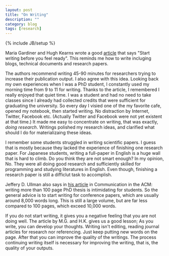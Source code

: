 ```yaml
---
layout: post
title: "On Writing"
description: ""
category: blog
tags: [research]
---
```

{% include JB/setup %}

Maria Gardiner and Hugh Kearns wrote a good [article](http://www.nature.com/naturejobs/science/articles/10.1038/nj7354-129a) that says "Start writing before you feel ready". This reminds me how to write incluging blogs, technical documents and research papers. 

The authors recommend writing 45-90 minutes for researchers trying to increase their publication output. I also agree with this idea. 
Looking back my own experiences when I was a PhD student, I constantly used my morning time from 9 to 11 for writing. Thanks to the article, I remembered I really enjoyed that quiet time. I was a student and had no need to take classes since I already had collected credits that were sufficient for graduating the university. So every day I visied one of the my favorite cafe, opened my notebook, then started writing. No distraction by Internet, Twitter, Facebook etc. (Actually Twitter and Facebook were not yet existent at that time.) It made me easy to concentrate on writing, that was exactly, *doing research*. Writings polished my research ideas, and clarified what should I do for materializaing these ideas.

I remember some students struggled in writing scientific papers. I guess that is mostly because they lacked the experience of finishing one research paper. For Japanese students, writing a full-paper in English is a huge wall that is hard to climb. Do you think they are not smart enough? In my opinion, No. They were all doing good research and sufficiently skilled for programming and studying literatures in English. Even though, finishing a research paper is still a difficlut task to accomplish.

Jeffery D. Ullman also says in [his article](http://dl.acm.org/citation.cfm?id=1467247.1467260) in Communication in the ACM: writing more than 100 page PhD thesis is intimidating for students. So the general advice is to start writing for conference papers, which are usually around 8,000 words long. This is still a large volume, but are far less compared to 100 pages, which exceed 10,000 words. 

If you do not start writing, it gives you a negative feeling that you are not doing well. The article by M.G. and H.K. gives us a good lesson; As you write, you can develop your thoughts. Writing isn't editing, reading journal articles for research nor referencing. Just keep putting new words on the page. After that you can improve the quality of the writings. The process continuing writing itself is necessary for improving the writing, that is, the quality of your outputs.






